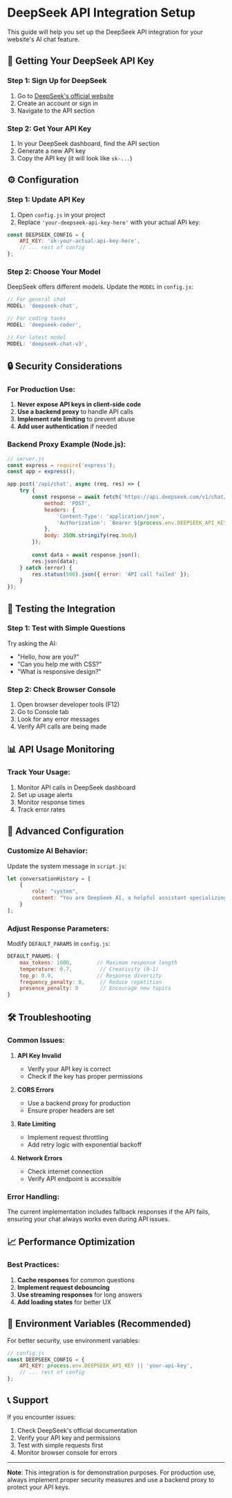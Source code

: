 # DeepSeek API Integration Setup

This guide will help you set up the DeepSeek API integration for your website's AI chat feature.

## 🔑 Getting Your DeepSeek API Key

### Step 1: Sign Up for DeepSeek
1. Go to [DeepSeek's official website](https://www.deepseek.com/)
2. Create an account or sign in
3. Navigate to the API section

### Step 2: Get Your API Key
1. In your DeepSeek dashboard, find the API section
2. Generate a new API key
3. Copy the API key (it will look like `sk-...`)

## ⚙️ Configuration

### Step 1: Update API Key
1. Open `config.js` in your project
2. Replace `'your-deepseek-api-key-here'` with your actual API key:

```javascript
const DEEPSEEK_CONFIG = {
    API_KEY: 'sk-your-actual-api-key-here',
    // ... rest of config
};
```

### Step 2: Choose Your Model
DeepSeek offers different models. Update the `MODEL` in `config.js`:

```javascript
// For general chat
MODEL: 'deepseek-chat',

// For coding tasks
MODEL: 'deepseek-coder',

// For latest model
MODEL: 'deepseek-chat-v3',
```

## 🔒 Security Considerations

### For Production Use:
1. **Never expose API keys in client-side code**
2. **Use a backend proxy** to handle API calls
3. **Implement rate limiting** to prevent abuse
4. **Add user authentication** if needed

### Backend Proxy Example (Node.js):
```javascript
// server.js
const express = require('express');
const app = express();

app.post('/api/chat', async (req, res) => {
    try {
        const response = await fetch('https://api.deepseek.com/v1/chat/completions', {
            method: 'POST',
            headers: {
                'Content-Type': 'application/json',
                'Authorization': `Bearer ${process.env.DEEPSEEK_API_KEY}`
            },
            body: JSON.stringify(req.body)
        });
        
        const data = await response.json();
        res.json(data);
    } catch (error) {
        res.status(500).json({ error: 'API call failed' });
    }
});
```

## 🧪 Testing the Integration

### Step 1: Test with Simple Questions
Try asking the AI:
- "Hello, how are you?"
- "Can you help me with CSS?"
- "What is responsive design?"

### Step 2: Check Browser Console
1. Open browser developer tools (F12)
2. Go to Console tab
3. Look for any error messages
4. Verify API calls are being made

## 📊 API Usage Monitoring

### Track Your Usage:
1. Monitor API calls in DeepSeek dashboard
2. Set up usage alerts
3. Monitor response times
4. Track error rates

## 🚀 Advanced Configuration

### Customize AI Behavior:
Update the system message in `script.js`:

```javascript
let conversationHistory = [
    {
        role: "system",
        content: "You are DeepSeek AI, a helpful assistant specializing in web development, coding, design, and technical topics. You provide clear, practical advice and code examples when appropriate. Keep responses concise but informative."
    }
];
```

### Adjust Response Parameters:
Modify `DEFAULT_PARAMS` in `config.js`:

```javascript
DEFAULT_PARAMS: {
    max_tokens: 1000,        // Maximum response length
    temperature: 0.7,         // Creativity (0-1)
    top_p: 0.9,              // Response diversity
    frequency_penalty: 0,     // Reduce repetition
    presence_penalty: 0       // Encourage new topics
}
```

## 🛠️ Troubleshooting

### Common Issues:

1. **API Key Invalid**
   - Verify your API key is correct
   - Check if the key has proper permissions

2. **CORS Errors**
   - Use a backend proxy for production
   - Ensure proper headers are set

3. **Rate Limiting**
   - Implement request throttling
   - Add retry logic with exponential backoff

4. **Network Errors**
   - Check internet connection
   - Verify API endpoint is accessible

### Error Handling:
The current implementation includes fallback responses if the API fails, ensuring your chat always works even during API issues.

## 📈 Performance Optimization

### Best Practices:
1. **Cache responses** for common questions
2. **Implement request debouncing**
3. **Use streaming responses** for long answers
4. **Add loading states** for better UX

## 🔐 Environment Variables (Recommended)

For better security, use environment variables:

```javascript
// config.js
const DEEPSEEK_CONFIG = {
    API_KEY: process.env.DEEPSEEK_API_KEY || 'your-api-key',
    // ... rest of config
};
```

## 📞 Support

If you encounter issues:
1. Check DeepSeek's official documentation
2. Verify your API key and permissions
3. Test with simple requests first
4. Monitor browser console for errors

---

**Note**: This integration is for demonstration purposes. For production use, always implement proper security measures and use a backend proxy to protect your API keys. 